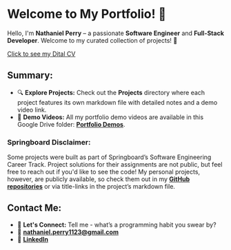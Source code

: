 # Welcome to My Portfolio! 👋

Hello, I'm **Nathaniel Perry** – a passionate **Software Engineer** and **Full-Stack Developer**. Welcome to my curated collection of projects! 🚀

[Click to see my Dital CV](https://nateperry.vercel.app)

## Summary:

- 🔍 **Explore Projects:** Check out the **Projects** directory where each project features its own markdown file with detailed notes and a demo video link.
- 🎥 **Demo Videos:** All my portfolio demo videos are available in this Google Drive folder: **[Portfolio Demos](https://drive.google.com/drive/folders/1qrpljgr2T5PQL8Llyx-HrsRQaWo9behY?usp=drive_link)**.

### Springboard Disclaimer:

Some projects were built as part of Springboard’s Software Engineering Career Track. Project solutions for their assignments are not public, but feel free to reach out if you'd like to see the code! My personal projects, however, are publicly available, so check them out in my **[GitHub repositories](https://github.com/natep1123?tab=repositories)** or via title-links in the project’s markdown file.

## Contact Me:

- 💬 **Let's Connect:** Tell me - what’s a programming habit you swear by?
- 📧 **[nathaniel.perry1123@gmail.com](mailto:nathaniel.perry1123@gmail.com)**
- 🔗 **[LinkedIn](https://www.linkedin.com/in/nathaniel-perry-646bb4326)**
